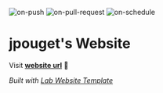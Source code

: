 
  ![on-push](../../actions/workflows/on-push.yaml/badge.svg)
  ![on-pull-request](../../actions/workflows/on-pull-request.yaml/badge.svg)
  ![on-schedule](../../actions/workflows/on-schedule.yaml/badge.svg)

  # jpouget's Website

  Visit **[website url](#)** 🚀

  _Built with [Lab Website Template](https://greene-lab.gitbook.io/lab-website-template-docs)_
